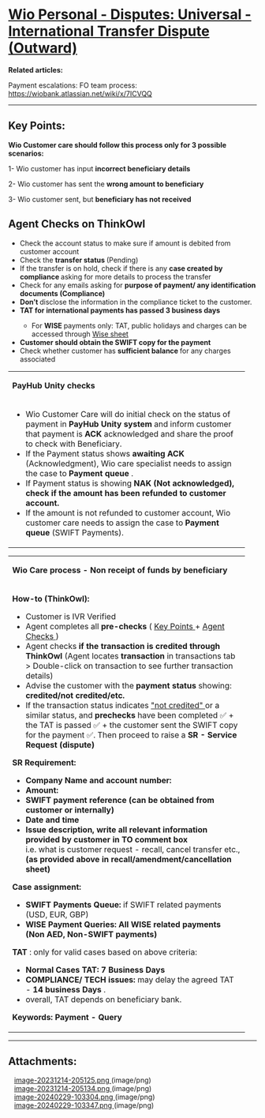 # [Wio Personal - Disputes: Universal - International Transfer Dispute (Outward)      ](https://app.getguru.com/card/ixXp9xpT/Wio-Personal-Disputes-Universal-International-Transfer-Dispute-Outward-)

<p class="ghq-card-content__paragraph" data-ghq-card-content-type="paragraph">
 <strong class="ghq-card-content__bold" data-ghq-card-content-type="BOLD">
  Related articles:
 </strong>
</p>
<p class="ghq-card-content__paragraph" data-ghq-card-content-type="paragraph">
 Payment escalations: FO team process:
 <a class="ghq-card-content__link" data-ghq-card-content-type="LINK" href="https://wiobank.atlassian.net/wiki/x/7ICVQQ" rel="noopener noreferrer" target="_blank">
  https://wiobank.atlassian.net/wiki/x/7ICVQQ
 </a>
</p>
<hr class="ghq-card-content__horizontal-rule" data-ghq-card-content-type="DIVIDER"/>
<h2 class="ghq-card-content__medium-heading" data-ghq-card-content-type="MEDIUM_HEADING">
 Key Points:
</h2>
<p class="ghq-card-content__paragraph" data-ghq-card-content-type="paragraph">
 <strong class="ghq-card-content__bold" data-ghq-card-content-type="BOLD">
  Wio Customer care should follow this process only for 3 possible scenarios:​
 </strong>
</p>
<p class="ghq-card-content__paragraph" data-ghq-card-content-type="paragraph">
 1- Wio customer has input
 <strong class="ghq-card-content__bold" data-ghq-card-content-type="BOLD">
  incorrect beneficiary details
 </strong>
</p>
<p class="ghq-card-content__paragraph" data-ghq-card-content-type="paragraph">
 2- Wio customer has sent the
 <strong class="ghq-card-content__bold" data-ghq-card-content-type="BOLD">
  wrong amount to beneficiary
 </strong>
</p>
<p class="ghq-card-content__paragraph" data-ghq-card-content-type="paragraph">
 3- Wio customer sent, but
 <strong class="ghq-card-content__bold" data-ghq-card-content-type="BOLD">
  beneficiary has not received
 </strong>
</p>
<h2 class="ghq-card-content__medium-heading" data-ghq-card-content-type="MEDIUM_HEADING">
</h2>
<h2 class="ghq-card-content__medium-heading" data-ghq-card-content-type="MEDIUM_HEADING">
 Agent Checks on ThinkOwl
</h2>
<ul class="ghq-card-content__bulleted-list" data-ghq-card-content-type="BULLETED_LIST">
 <li class="ghq-card-content__bulleted-list-item" data-ghq-card-content-type="BULLETED_LIST_ITEM">
  Check the account status to make sure if amount is debited from customer account
 </li>
 <li class="ghq-card-content__bulleted-list-item" data-ghq-card-content-type="BULLETED_LIST_ITEM">
  Check the
  <strong class="ghq-card-content__bold" data-ghq-card-content-type="BOLD">
   transfer status
  </strong>
  (Pending)
 </li>
 <li class="ghq-card-content__bulleted-list-item" data-ghq-card-content-type="BULLETED_LIST_ITEM">
  If the transfer is on hold, check if there is any
  <strong class="ghq-card-content__bold" data-ghq-card-content-type="BOLD">
   case created by compliance
  </strong>
  asking for more details to process the transfer
 </li>
 <li class="ghq-card-content__bulleted-list-item" data-ghq-card-content-type="BULLETED_LIST_ITEM">
  Check for any emails asking for
  <strong class="ghq-card-content__bold" data-ghq-card-content-type="BOLD">
   purpose of payment/ any identification documents (Compliance)
  </strong>
 </li>
 <li class="ghq-card-content__bulleted-list-item" data-ghq-card-content-type="BULLETED_LIST_ITEM">
  <strong class="ghq-card-content__bold" data-ghq-card-content-type="BOLD">
   Don’t
  </strong>
  disclose the information in the compliance ticket to the customer.
 </li>
 <li class="ghq-card-content__bulleted-list-item" data-ghq-card-content-type="BULLETED_LIST_ITEM">
  <strong class="ghq-card-content__bold" data-ghq-card-content-type="BOLD">
   TAT for international payments has passed 3 business days
  </strong>
 </li>
 <ul class="ghq-card-content__bulleted-list" data-ghq-card-content-type="BULLETED_LIST">
  <li class="ghq-card-content__bulleted-list-item" data-ghq-card-content-type="BULLETED_LIST_ITEM">
   For
   <strong class="ghq-card-content__bold" data-ghq-card-content-type="BOLD">
    WISE
   </strong>
   payments only: TAT, public holidays and charges can be accessed through
   <a class="ghq-card-content__link" data-ghq-card-content-type="LINK" href="https://docs.google.com/spreadsheets/d/1N4OXPTL9VwQbvMmz66UUUdyAS_euKiTObSORF-A3qFE/edit?usp=sharing" rel="noopener noreferrer" target="_blank">
    Wise sheet
   </a>
  </li>
 </ul>
 <li class="ghq-card-content__bulleted-list-item" data-ghq-card-content-type="BULLETED_LIST_ITEM">
  <strong class="ghq-card-content__bold" data-ghq-card-content-type="BOLD">
   Customer should obtain the SWIFT copy for the payment
  </strong>
 </li>
 <li class="ghq-card-content__bulleted-list-item" data-ghq-card-content-type="BULLETED_LIST_ITEM">
  Check whether customer has
  <strong class="ghq-card-content__bold" data-ghq-card-content-type="BOLD">
   sufficient balance
  </strong>
  for any charges associated
 </li>
</ul>
<div class="ghq-card-content__table-responsive-wrapper">
 <div class="ghq-card-content__table-scroller">
  <table class="ghq-card-content__table" data-ghq-card-content-is-full-width="true" data-ghq-card-content-type="TABLE" data-ghq-table-column-widths="480" data-ghq-table-header="true">
   <colgroup>
    <col style="width:480px"/>
   </colgroup>
   <tbody class="ghq-card-content__table-body">
    <tr class="ghq-card-content__table-row" data-ghq-card-content-type="TABLE_ROW">
     <td class="ghq-card-content__table-cell" data-ghq-card-content-type="TABLE_CELL">
      <p class="ghq-card-content__paragraph" data-ghq-card-content-type="paragraph">
       <strong class="ghq-card-content__bold" data-ghq-card-content-type="BOLD">
        <strong class="ghq-card-content__bold" data-ghq-card-content-type="BOLD">
         PayHub Unity checks
        </strong>
       </strong>
      </p>
     </td>
    </tr>
    <tr class="ghq-card-content__table-row" data-ghq-card-content-type="TABLE_ROW">
     <td class="ghq-card-content__table-cell" data-ghq-card-content-type="TABLE_CELL">
      <ul class="ghq-card-content__bulleted-list" data-ghq-card-content-type="BULLETED_LIST">
       <li class="ghq-card-content__bulleted-list-item" data-ghq-card-content-type="BULLETED_LIST_ITEM">
        Wio Customer Care will do initial check on the status of payment in
        <strong class="ghq-card-content__bold" data-ghq-card-content-type="BOLD">
         PayHub Unity system
        </strong>
        and inform customer that payment is
        <strong class="ghq-card-content__bold" data-ghq-card-content-type="BOLD">
         ACK
        </strong>
        acknowledged and share the proof to check with Beneficiary.
       </li>
       <li class="ghq-card-content__bulleted-list-item" data-ghq-card-content-type="BULLETED_LIST_ITEM">
        If the Payment status shows
        <strong class="ghq-card-content__bold" data-ghq-card-content-type="BOLD">
         awaiting ACK
        </strong>
        (Acknowledgment), Wio care specialist needs to assign the case to
        <strong class="ghq-card-content__bold" data-ghq-card-content-type="BOLD">
         Payment queue
        </strong>
        .
       </li>
       <li class="ghq-card-content__bulleted-list-item" data-ghq-card-content-type="BULLETED_LIST_ITEM">
        If Payment status is showing
        <strong class="ghq-card-content__bold" data-ghq-card-content-type="BOLD">
         NAK (Not acknowledged), check if the amount has been refunded to customer account.
        </strong>
       </li>
       <li class="ghq-card-content__bulleted-list-item" data-ghq-card-content-type="BULLETED_LIST_ITEM">
        If the amount is not refunded to customer account, Wio customer care needs to assign the case to
        <strong class="ghq-card-content__bold" data-ghq-card-content-type="BOLD">
         Payment queue
        </strong>
        (SWIFT Payments).
       </li>
      </ul>
     </td>
    </tr>
   </tbody>
  </table>
 </div>
</div>
<p class="ghq-card-content__paragraph ghq-is-empty" data-ghq-card-content-type="paragraph">
</p>
<div class="ghq-card-content__table-responsive-wrapper">
 <div class="ghq-card-content__table-scroller">
  <table class="ghq-card-content__table" data-ghq-card-content-is-full-width="true" data-ghq-card-content-type="TABLE" data-ghq-table-column-widths="480" data-ghq-table-header="true">
   <colgroup>
    <col style="width:480px"/>
   </colgroup>
   <tbody class="ghq-card-content__table-body">
    <tr class="ghq-card-content__table-row" data-ghq-card-content-type="TABLE_ROW">
     <td class="ghq-card-content__table-cell" data-ghq-card-content-type="TABLE_CELL">
      <p class="ghq-card-content__paragraph" data-ghq-card-content-type="paragraph">
       <strong class="ghq-card-content__bold" data-ghq-card-content-type="BOLD">
        Wio Care process - Non receipt of funds by beneficiary
       </strong>
      </p>
     </td>
    </tr>
    <tr class="ghq-card-content__table-row" data-ghq-card-content-type="TABLE_ROW">
     <td class="ghq-card-content__table-cell" data-ghq-card-content-type="TABLE_CELL">
      <p class="ghq-card-content__paragraph" data-ghq-card-content-type="paragraph">
       <strong class="ghq-card-content__bold" data-ghq-card-content-type="BOLD">
        How-to (ThinkOwl):
       </strong>
      </p>
      <ul class="ghq-card-content__bulleted-list" data-ghq-card-content-type="BULLETED_LIST">
       <li class="ghq-card-content__bulleted-list-item" data-ghq-card-content-type="BULLETED_LIST_ITEM">
        Customer is IVR Verified
       </li>
       <li class="ghq-card-content__bulleted-list-item" data-ghq-card-content-type="BULLETED_LIST_ITEM">
        Agent completes all
        <strong class="ghq-card-content__bold" data-ghq-card-content-type="BOLD">
         pre-checks
        </strong>
        (
        <a class="ghq-card-content__link" data-ghq-card-content-type="LINK" href="https://wiobank.atlassian.net/wiki/spaces/Wiopediaretail/pages/edit-v2/1018233922#Key-Points%3A" rel="noopener noreferrer" target="_blank">
         Key Points
        </a>
        +
        <a class="ghq-card-content__link" data-ghq-card-content-type="LINK" href="https://wiobank.atlassian.net/wiki/spaces/Wiopediaretail/pages/edit-v2/1018233922#Agent-Checks-on-Thinkowl" rel="noopener noreferrer" target="_blank">
         Agent Checks
        </a>
        )
       </li>
       <li class="ghq-card-content__bulleted-list-item" data-ghq-card-content-type="BULLETED_LIST_ITEM">
        Agent checks
        <strong class="ghq-card-content__bold" data-ghq-card-content-type="BOLD">
         if the transaction is credited through ThinkOwl
        </strong>
        (Agent locates
        <strong class="ghq-card-content__bold" data-ghq-card-content-type="BOLD">
         transaction
        </strong>
        in transactions tab &gt; Double-click on transaction to see further transaction details)
       </li>
       <li class="ghq-card-content__bulleted-list-item" data-ghq-card-content-type="BULLETED_LIST_ITEM">
        Advise the customer with the
        <strong class="ghq-card-content__bold" data-ghq-card-content-type="BOLD">
         payment status
        </strong>
        showing:
        <strong class="ghq-card-content__bold" data-ghq-card-content-type="BOLD">
         credited/not credited/etc.
        </strong>
       </li>
       <li class="ghq-card-content__bulleted-list-item" data-ghq-card-content-type="BULLETED_LIST_ITEM">
        If the transaction status indicates
        <u class="ghq-card-content__underline" data-ghq-card-content-type="UNDERLINE" style="text-decoration:underline">
         "not credited"
        </u>
        or a similar status, and
        <strong class="ghq-card-content__bold" data-ghq-card-content-type="BOLD">
         prechecks
        </strong>
        have been completed ✅ + the TAT is passed ✅ + the customer sent the SWIFT copy for the payment ✅. Then proceed to raise a
        <strong class="ghq-card-content__bold" data-ghq-card-content-type="BOLD">
         SR - Service Request (dispute)
        </strong>
       </li>
      </ul>
      <p class="ghq-card-content__paragraph" data-ghq-card-content-type="paragraph">
       <strong class="ghq-card-content__bold" data-ghq-card-content-type="BOLD">
       </strong>
      </p>
      <p class="ghq-card-content__paragraph" data-ghq-card-content-type="paragraph">
       <strong class="ghq-card-content__bold" data-ghq-card-content-type="BOLD">
        SR Requirement:
       </strong>
      </p>
      <ul class="ghq-card-content__bulleted-list" data-ghq-card-content-type="BULLETED_LIST">
       <li class="ghq-card-content__bulleted-list-item" data-ghq-card-content-type="BULLETED_LIST_ITEM">
        <strong class="ghq-card-content__bold" data-ghq-card-content-type="BOLD">
         Company Name and account number:
        </strong>
       </li>
       <li class="ghq-card-content__bulleted-list-item" data-ghq-card-content-type="BULLETED_LIST_ITEM">
        <strong class="ghq-card-content__bold" data-ghq-card-content-type="BOLD">
         Amount:
        </strong>
       </li>
       <li class="ghq-card-content__bulleted-list-item" data-ghq-card-content-type="BULLETED_LIST_ITEM">
        <strong class="ghq-card-content__bold" data-ghq-card-content-type="BOLD">
         SWIFT payment reference (can be obtained from customer or internally)
        </strong>
       </li>
       <li class="ghq-card-content__bulleted-list-item" data-ghq-card-content-type="BULLETED_LIST_ITEM">
        <strong class="ghq-card-content__bold" data-ghq-card-content-type="BOLD">
         Date and time
        </strong>
       </li>
       <li class="ghq-card-content__bulleted-list-item" data-ghq-card-content-type="BULLETED_LIST_ITEM">
        <strong class="ghq-card-content__bold" data-ghq-card-content-type="BOLD">
         Issue description, write all relevant information provided by customer in TO comment box
        </strong>
        <br/>
        i.e. what is customer request - recall, cancel transfer etc.,
        <strong class="ghq-card-content__bold" data-ghq-card-content-type="BOLD">
         (as provided above in recall/amendment/cancellation sheet)
        </strong>
       </li>
      </ul>
      <p class="ghq-card-content__paragraph" data-ghq-card-content-type="paragraph">
       <strong class="ghq-card-content__bold" data-ghq-card-content-type="BOLD">
       </strong>
      </p>
      <p class="ghq-card-content__paragraph" data-ghq-card-content-type="paragraph">
       <strong class="ghq-card-content__bold" data-ghq-card-content-type="BOLD">
        Case assignment:
       </strong>
      </p>
      <ul class="ghq-card-content__bulleted-list" data-ghq-card-content-type="BULLETED_LIST">
       <li class="ghq-card-content__bulleted-list-item" data-ghq-card-content-type="BULLETED_LIST_ITEM">
        <strong class="ghq-card-content__bold" data-ghq-card-content-type="BOLD">
         SWIFT Payments Queue:
        </strong>
        if SWIFT related payments (USD, EUR, GBP)
       </li>
       <li class="ghq-card-content__bulleted-list-item" data-ghq-card-content-type="BULLETED_LIST_ITEM">
        <strong class="ghq-card-content__bold" data-ghq-card-content-type="BOLD">
         WISE Payment Queries: All WISE related payments (Non AED, Non-SWIFT payments)
        </strong>
       </li>
      </ul>
      <p class="ghq-card-content__paragraph" data-ghq-card-content-type="paragraph">
       <strong class="ghq-card-content__bold" data-ghq-card-content-type="BOLD">
       </strong>
      </p>
      <p class="ghq-card-content__paragraph" data-ghq-card-content-type="paragraph">
       <strong class="ghq-card-content__bold" data-ghq-card-content-type="BOLD">
        TAT
       </strong>
       : only for valid cases based on above criteria:
      </p>
      <ul class="ghq-card-content__bulleted-list" data-ghq-card-content-type="BULLETED_LIST">
       <li class="ghq-card-content__bulleted-list-item" data-ghq-card-content-type="BULLETED_LIST_ITEM">
        <strong class="ghq-card-content__bold" data-ghq-card-content-type="BOLD">
         Normal Cases TAT: 7 Business Days
        </strong>
       </li>
       <li class="ghq-card-content__bulleted-list-item" data-ghq-card-content-type="BULLETED_LIST_ITEM">
        <strong class="ghq-card-content__bold" data-ghq-card-content-type="BOLD">
         COMPLIANCE/ TECH issues:
        </strong>
        may delay the agreed TAT -
        <strong class="ghq-card-content__bold" data-ghq-card-content-type="BOLD">
         14 business Days
        </strong>
        .
       </li>
       <li class="ghq-card-content__bulleted-list-item" data-ghq-card-content-type="BULLETED_LIST_ITEM">
        overall, TAT depends on beneficiary bank.
       </li>
      </ul>
      <p class="ghq-card-content__paragraph" data-ghq-card-content-type="paragraph">
       <strong class="ghq-card-content__bold" data-ghq-card-content-type="BOLD">
        Keywords: Payment - Query
       </strong>
      </p>
     </td>
    </tr>
   </tbody>
  </table>
 </div>
</div>
<hr class="ghq-card-content__horizontal-rule" data-ghq-card-content-type="DIVIDER"/>
<p class="ghq-card-content__paragraph" data-ghq-card-content-type="paragraph">
</p>
<h2 class="ghq-card-content__medium-heading" data-ghq-card-content-type="MEDIUM_HEADING">
 Attachments:
</h2>
<p class="ghq-card-content__paragraph" data-ghq-card-content-type="paragraph">
</p>
<p class="ghq-card-content__paragraph" data-ghq-card-content-type="paragraph">
 <span class="ghq-card-content__image-container">
  <img class="ghq-card-content__image" data-ghq-card-content-image-filename="Unnamed" data-ghq-card-content-type="IMAGE" src="https://content.api.getguru.com/files/view/d5e39ef6-1351-49c5-b85a-090c9adbe811" style="width:8px" width="8"/>
 </span>
 <a class="ghq-card-content__file" data-ghq-card-content-filename="" data-ghq-card-content-type="FILE" href="https://content.api.getguru.com/files/view/dad6a63f-b2ab-465f-8b1c-ec66329f80e0" rel="noopener noreferrer" target="_blank">
  image-20231214-205125.png
 </a>
 (image/png)
 <br/>
 <span class="ghq-card-content__image-container">
  <img class="ghq-card-content__image" data-ghq-card-content-image-filename="Unnamed" data-ghq-card-content-type="IMAGE" src="https://content.api.getguru.com/files/view/d5e39ef6-1351-49c5-b85a-090c9adbe811" style="width:8px" width="8"/>
 </span>
 <a class="ghq-card-content__file" data-ghq-card-content-filename="" data-ghq-card-content-type="FILE" href="https://content.api.getguru.com/files/view/bbedf384-e977-4766-94b6-66b62efda876" rel="noopener noreferrer" target="_blank">
  image-20231214-205134.png
 </a>
 (image/png)
 <br/>
 <span class="ghq-card-content__image-container">
  <img class="ghq-card-content__image" data-ghq-card-content-image-filename="Unnamed" data-ghq-card-content-type="IMAGE" src="https://content.api.getguru.com/files/view/d5e39ef6-1351-49c5-b85a-090c9adbe811" style="width:8px" width="8"/>
 </span>
 <a class="ghq-card-content__file" data-ghq-card-content-filename="" data-ghq-card-content-type="FILE" href="https://content.api.getguru.com/files/view/5623ffaa-0c47-4e88-a99e-4de3bc0d92a5" rel="noopener noreferrer" target="_blank">
  image-20240229-103304.png
 </a>
 (image/png)
 <br/>
 <span class="ghq-card-content__image-container">
  <img class="ghq-card-content__image" data-ghq-card-content-image-filename="Unnamed" data-ghq-card-content-type="IMAGE" src="https://content.api.getguru.com/files/view/d5e39ef6-1351-49c5-b85a-090c9adbe811" style="width:8px" width="8"/>
 </span>
 <a class="ghq-card-content__file" data-ghq-card-content-filename="" data-ghq-card-content-type="FILE" href="https://content.api.getguru.com/files/view/848e28f9-ba1c-4de2-9f23-c0ea79604576" rel="noopener noreferrer" target="_blank">
  image-20240229-103347.png
 </a>
 (image/png)
 <br/>
</p>
<p class="ghq-card-content__paragraph ghq-is-empty" data-ghq-card-content-type="paragraph">
</p>
